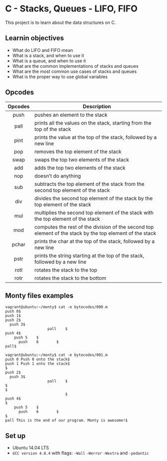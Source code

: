 # C - Stacks, Queues - LIFO, FIFO
This project is to learn about the data structures on C.
## Learnin objectives
* What do LIFO and FIFO mean
* What is a stack, and when to use it
* What is a queue, and when to use it
* What are the common implementations of stacks and queues
* What are the most common use cases of stacks and queues
* What is the proper way to use global variables
## Opcodes
Opcodes | Description
:---: | ---
push | pushes an element to the stack
pall | prints all the values on the stack, starting from the top of the stack
pint | prints the value at the top of the stack, followed by a new line
pop | removes the top element of the stack
swap | swaps the top two elements of the stack
add | adds the top two elements of the stack
nop | doesn’t do anything
sub | subtracts the top element of the stack from the second top element of the stack
div | divides the second top element of the stack by the top element of the stack
mul | multiplies the second top element of the stack with the top element of the stack
mod | computes the rest of the division of the second top element of the stack by the top element of the stack
pchar | prints the char at the top of the stack, followed by a new line
pstr | prints the string starting at the top of the stack, followed by a new line
rotl | rotates the stack to the top
rotr | rotates the stack to the bottom
## Monty files examples
```
vagrant@ubuntu:~/monty$ cat -e bytecodes/000.m
push 0$
push 1$
push 2$
  push 3$
                   pall    $
push 4$
    push 5    $
      push    6        $
pall$
```
```
vagrant@ubuntu:~/monty$ cat -e bytecodes/001.m
push 0 Push 0 onto the stack$
push 1 Push 1 onto the stack$
$
push 2$
  push 3$
                   pall    $
$
$
                           $
push 4$
$
    push 5    $
      push    6        $
$
pall This is the end of our program. Monty is awesome!$
```
## Set up
* Ubuntu 14.04 LTS
* `GCC version 4.8.4` with flags: `-Wall` `-Werror` `-Wextra` and `-pedantic`